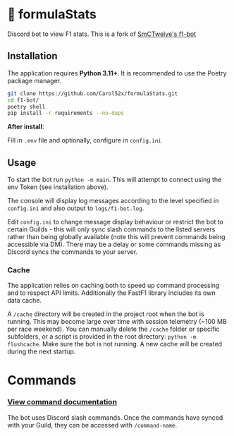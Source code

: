 # 🏁 formulaStats

Discord bot to view F1 stats. This is a fork of [SmCTwelve's f1-bot](https://github.com/SmCTwelve/f1-bot)




## Installation

The application requires **Python 3.11+**. It is recommended to use the Poetry package manager.

```bash
git clone https://github.com/Carol52x/formulaStats.git
cd f1-bot/
poetry shell
pip install -r requirements --no-deps
```


**After install**:

Fill in `.env` file and optionally, configure in `config.ini`

## Usage


To start the bot run `python -m main`. This will attempt to connect using the env Token (see installation above).

The console will display log messages according to the level specified in `config.ini` and also output to `logs/f1-bot.log`.

Edit `config.ini` to change message display behaviour or restrict the bot to certain Guilds - this will only sync slash commands to the listed servers rather than being globally available (note this will prevent commands being accessible via DM). There may be a delay or some commands missing as Discord syncs the commands to your server.

### Cache

The application relies on caching both to speed up command processing and to respect API limits. Additionally the FastF1 library includes its own data cache.

A `/cache` directory will be created in the project root when the bot is running. This may become large over time with session telemetry (~100 MB per race weekend). You can manually delete the `/cache` folder or specific subfolders, or a script is provided in the root directory: `python -m flushcache`. Make sure the bot is not running. A new cache will be created during the next startup.


# Commands

### [View command documentation](https://github.com/SmCTwelve/f1-bot/wiki/Command-Usage-and-Examples)

The bot uses Discord slash commands. Once the commands have synced with your Guild, they can be accessed with `/command-name`.

